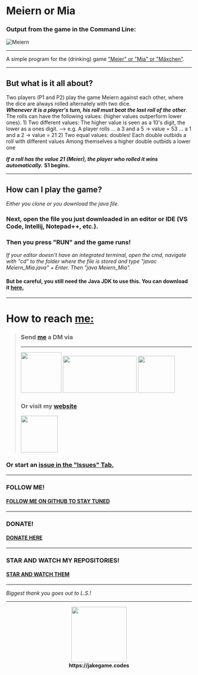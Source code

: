 # Meiern or Mia
### **Output from the game in the Command Line:**
![Meiern](https://user-images.githubusercontent.com/71566988/114567406-831fbf00-9c73-11eb-812e-f0c6b85feb22.gif "Output from the game in the Command Line")
****
A simple program for the (drinking) game ["Meier" or "Mia" or "Mäxchen"](https://en.wikipedia.org/wiki/Mia_(game)).
****
## **But what is it all about?**
Two players (P1 and P2) play the game Meiern against each other,
where the dice are always rolled alternately with two dice.<br>
***Whenever it is a player's turn, his roll must beat the last roll of the other***.<br>
The rolls can have the following values: (higher values outperform lower ones).
    1) Two different values:
        The higher value is seen as a 10's digit, the lower as a ones digit.
        --> e.g. A player rolls ... a 3 and a 5 -> value = 53
                                    ... a 1 and a 2 -> value = 21
    2) Two equal values: doubles!
        Each double outbids a roll with different values
        Among themselves a higher double outbids a lower one
        
***If a roll has the value 21 (Meier), the player who rolled it wins automatically.***
**S1 begins.**
*****
## **How can I play the game?**
*Either you clone or you download the java file.*<br>
### Next, open the file you just downloaded in an editor or IDE (VS Code, Intellij, Notepad++, etc.).<br>
### Then you press "RUN" and the game runs!
*If your editor doesn't have an integrated terminal, open the cmd, navigate with "cd" to the folder where the file is stored and type "javac Meiern_Mia.java" + Enter. Then "java Meiern_Mia".* <br>
#### **But be careful, you still need the Java JDK to use this. You can download it [here.](https://www.oracle.com/java/technologies/javase-jdk16-downloads.html "Downlaod the Java JDK HERE!")**
****
# How to reach [me:](https://github.com/JakeGame3/AboutMe) <br>

> ### **Send [me](https://github.com/JakeGame3/AboutMe) a DM via** <br>
> ****
>[<img src="https://user-images.githubusercontent.com/71566988/115141308-cb582c00-a03b-11eb-885e-ed3b4773ddbe.gif" width="110" height="110"/>](https://discordapp.com/users/601715164835741696 "Send me a MESSAGE via Discord")
>[<img src="https://media.giphy.com/media/iFgzUCWgxj7B22ik2K/giphy.gif" width="200" height="100"/>](https://www.reddit.com/user/JakeGame3 "Send me a MESSAGE via Reddit") 
>[<img src="https://media.giphy.com/media/ktfqJcs9AVf4HeDLFK/giphy.gif" width="100" height="100"/>](https://twitter.com/Jake_Game3 "Send me a MESSAGE via Twitter")<br>
> ### **Or visit my [website](https://jakegame.codes)**
> [<img src="https://media.giphy.com/media/ZgTR3UQ9XAWDvqy9jv/giphy.gif" width="100" height="100"/>](https://jakegame.codes "VIEW MY WEBSITE!")
### Or start an [issue in the "Issues" Tab.](https://github.com/JakeGame3/Meiern/issues "Create an issue!")
****
### FOLLOW ME!
#### [FOLLOW ME ON GITHUB TO STAY TUNED](https://github.com/JakeGame3 "Follow")
****
### DONATE!
#### [DONATE HERE](https://paypal.me/jakegame3 "Donate")
****
### STAR AND WATCH MY REPOSITORIES!
#### [STAR AND WATCH THEM](https://github.com/JakeGame3?tab=repositories " Star and Watch")
****
*Biggest thank you goes out to L.S.!*
****
<p align="center">
  <img width="150" height="150" src="https://media.giphy.com/media/ZgTR3UQ9XAWDvqy9jv/giphy.gif"><br>
  <b>https://jakegame.codes</b>
</p>
